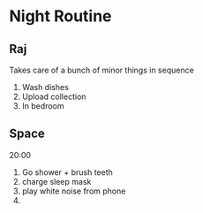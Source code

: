 # Night Routine

## Raj

Takes care of a bunch of minor things in sequence

1. Wash dishes
2. Upload collection
3. In bedroom

## Space

20:00

1. Go shower + brush teeth
2. charge sleep mask
3. play white noise from phone
4.  